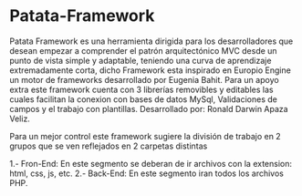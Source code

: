 # Patata-Framework
Patata Framework es una herramienta dirigida para los desarrolladores que desean empezar a comprender el patrón arquitectónico MVC desde un punto de vista simple y adaptable, teniendo una curva de aprendizaje extremadamente corta, dicho Framework esta inspirado en Europio Engine un motor de frameworks desarrollado por Eugenia Bahit.  Para un apoyo extra este framework cuenta con 3 librerías removibles y editables las cuales facilitan la conexion con bases de datos MySql, Validaciones de campos y el trabajo con plantillas.  Desarrollado por: Ronald Darwin Apaza Veliz.

Para un mejor control este framework sugiere la división de trabajo en 2 grupos que se ven reflejados en 2 carpetas distintas

1.- Fron-End: En este segmento se deberan de ir archivos con la extension: html, css, js, etc.
2.- Back-End: En este segmento iran todos los archivos PHP.
